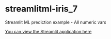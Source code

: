 # streamlitml-iris_7
Streamlit ML prediction example - All numeric vars

[You can view the Streamlit application here](https://sp-ml-iris-7.streamlit.app/)
